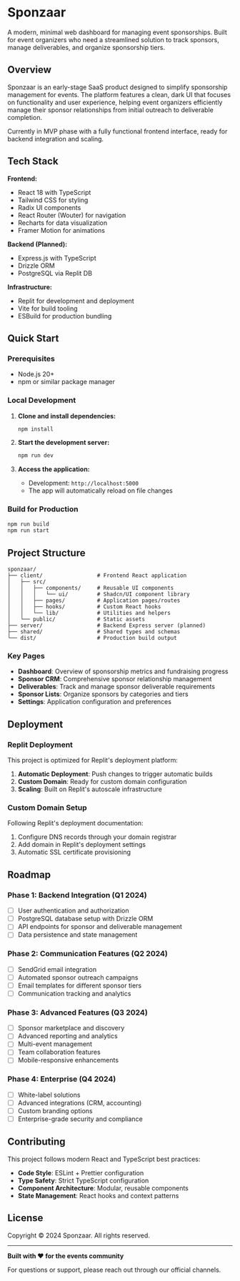
# Sponzaar

A modern, minimal web dashboard for managing event sponsorships. Built for event organizers who need a streamlined solution to track sponsors, manage deliverables, and organize sponsorship tiers.

## Overview

Sponzaar is an early-stage SaaS product designed to simplify sponsorship management for events. The platform features a clean, dark UI that focuses on functionality and user experience, helping event organizers efficiently manage their sponsor relationships from initial outreach to deliverable completion.

Currently in MVP phase with a fully functional frontend interface, ready for backend integration and scaling.

## Tech Stack

**Frontend:**
- React 18 with TypeScript
- Tailwind CSS for styling
- Radix UI components
- React Router (Wouter) for navigation
- Recharts for data visualization
- Framer Motion for animations

**Backend (Planned):**
- Express.js with TypeScript
- Drizzle ORM
- PostgreSQL via Replit DB

**Infrastructure:**
- Replit for development and deployment
- Vite for build tooling
- ESBuild for production bundling

## Quick Start

### Prerequisites
- Node.js 20+
- npm or similar package manager

### Local Development

1. **Clone and install dependencies:**
   ```bash
   npm install
   ```

2. **Start the development server:**
   ```bash
   npm run dev
   ```

3. **Access the application:**
   - Development: `http://localhost:5000`
   - The app will automatically reload on file changes

### Build for Production

```bash
npm run build
npm run start
```

## Project Structure

```
sponzaar/
├── client/                 # Frontend React application
│   ├── src/
│   │   ├── components/     # Reusable UI components
│   │   │   └── ui/         # Shadcn/UI component library
│   │   ├── pages/          # Application pages/routes
│   │   ├── hooks/          # Custom React hooks
│   │   └── lib/            # Utilities and helpers
│   └── public/             # Static assets
├── server/                 # Backend Express server (planned)
├── shared/                 # Shared types and schemas
└── dist/                   # Production build output
```

### Key Pages
- **Dashboard**: Overview of sponsorship metrics and fundraising progress
- **Sponsor CRM**: Comprehensive sponsor relationship management
- **Deliverables**: Track and manage sponsor deliverable requirements
- **Sponsor Lists**: Organize sponsors by categories and tiers
- **Settings**: Application configuration and preferences

## Deployment

### Replit Deployment

This project is optimized for Replit's deployment platform:

1. **Automatic Deployment**: Push changes to trigger automatic builds
2. **Custom Domain**: Ready for custom domain configuration
3. **Scaling**: Built on Replit's autoscale infrastructure

### Custom Domain Setup

Following Replit's deployment documentation:
1. Configure DNS records through your domain registrar
2. Add domain in Replit's deployment settings
3. Automatic SSL certificate provisioning

## Roadmap

### Phase 1: Backend Integration (Q1 2024)
- [ ] User authentication and authorization
- [ ] PostgreSQL database setup with Drizzle ORM
- [ ] API endpoints for sponsor and deliverable management
- [ ] Data persistence and state management

### Phase 2: Communication Features (Q2 2024)
- [ ] SendGrid email integration
- [ ] Automated sponsor outreach campaigns
- [ ] Email templates for different sponsor tiers
- [ ] Communication tracking and analytics

### Phase 3: Advanced Features (Q3 2024)
- [ ] Sponsor marketplace and discovery
- [ ] Advanced reporting and analytics
- [ ] Multi-event management
- [ ] Team collaboration features
- [ ] Mobile-responsive enhancements

### Phase 4: Enterprise (Q4 2024)
- [ ] White-label solutions
- [ ] Advanced integrations (CRM, accounting)
- [ ] Custom branding options
- [ ] Enterprise-grade security and compliance

## Contributing

This project follows modern React and TypeScript best practices:

- **Code Style**: ESLint + Prettier configuration
- **Type Safety**: Strict TypeScript configuration
- **Component Architecture**: Modular, reusable components
- **State Management**: React hooks and context patterns

## License

Copyright © 2024 Sponzaar. All rights reserved.

---

**Built with ❤️ for the events community**

For questions or support, please reach out through our official channels.
